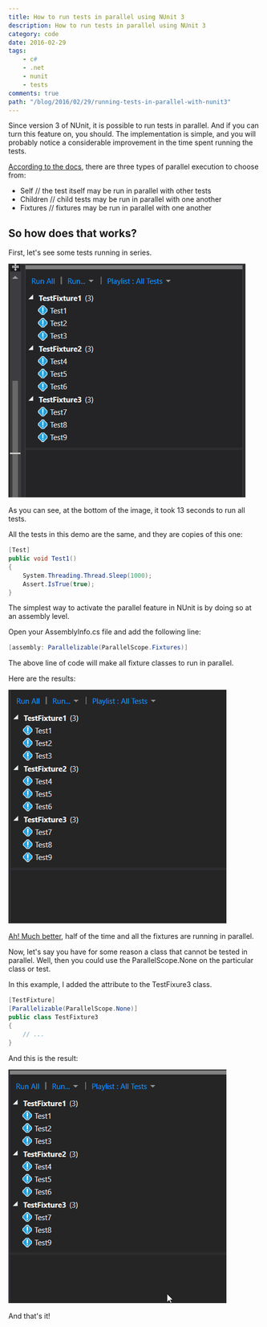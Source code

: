 ```yaml
---
title: How to run tests in parallel using NUnit 3
description: How to run tests in parallel using NUnit 3
category: code
date: 2016-02-29
tags:
    - c#
    - .net
    - nunit
    - tests
comments: true
path: "/blog/2016/02/29/running-tests-in-parallel-with-nunit3"
---
```


Since version 3 of NUnit, it is possible to run tests in parallel. And if you can turn this feature on, you should. The implementation is simple, and you will probably notice a considerable improvement in the time spent running the tests.

[According to the docs](https://github.com/nunit/docs/wiki/Parallelizable-Attribute), there are three types of parallel execution to choose from:

-   Self // the test itself may be run in parallel with other tests
-   Children // child tests may be run in parallel with one another
-   Fixtures // fixtures may be run in parallel with one another

## So how does that works?

First, let's see some tests running in series.

![Tests in serie](tests-in-serie.png)

As you can see, at the bottom of the image, it took 13 seconds to run all tests.

All the tests in this demo are the same, and they are copies of this one:

```csharp
[Test]
public void Test1()
{
    System.Threading.Thread.Sleep(1000);
    Assert.IsTrue(true);
}
```

The simplest way to activate the parallel feature in NUnit is by doing so at an assembly level.

Open your AssemblyInfo.cs file and add the following line:

```csharp
[assembly: Parallelizable(ParallelScope.Fixtures)]
```

The above line of code will make all fixture classes to run in parallel.

Here are the results:

![Tests in parallel](tests-in-parallel.png)

[Ah! Much better](http://www.wavsource.com/snds_2016-02-14_1408938504723674/video_games/duke/better.wav), half of the time and all the fixtures are running in parallel.

Now, let's say you have for some reason a class that cannot be tested in parallel. Well, then you could use the ParallelScope.None on the particular class or test.

In this example, I added the attribute to the TestFixure3 class.

```csharp
[TestFixture]
[Parallelizable(ParallelScope.None)]
public class TestFixture3
{
    // ...
}
```

And this is the result:

![With none](with-none.png)

And that's it!
